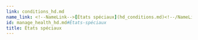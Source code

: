 ```yaml
---
link: conditions_hd.md
name_link: <!--NameLink-->[États spéciaux](hd_conditions.md)<!--/NameLink-->
id: manage_health_hd.md#États-spéciaux
title: États spéciaux
---
```



